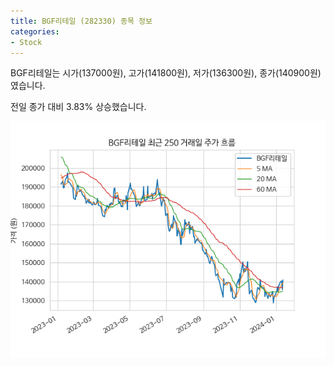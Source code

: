 ```yaml
---
title: BGF리테일 (282330) 종목 정보
categories:
- Stock
---
```


BGF리테일는 시가(137000원), 고가(141800원), 저가(136300원), 종가(140900원)였습니다.

전일 종가 대비 3.83% 상승했습니다.

<!-- more -->

![282330](/assets/images/stock/282330.png)